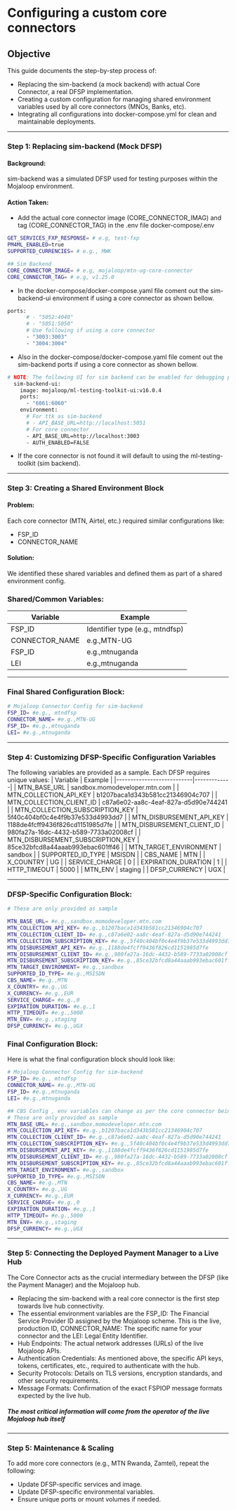 # Configuring a custom core connectors

## Objective
This guide documents the step-by-step process of:
- Replacing the sim-backend (a mock backend) with actual Core Connector, a real DFSP implementation.
- Creating a custom configuration for managing shared environment variables used by all core connectors (MNOs, Banks, etc).
- Integrating all configurations into docker-compose.yml for clean and maintainable deployments. 
---


### Step 1: Replacing sim-backend (Mock DFSP)

#### **Background:**
sim-backend was a simulated DFSP used for testing purposes within the Mojaloop environment.
#### **Action Taken:**
- Add the actual core connector image (CORE_CONNECTOR_IMAG) and tag (CORE_CONNECTOR_TAG) in the .env file docker-compose/.env

```sh
GET_SERVICES_FXP_RESPONSE= # e.g, test-fxp
PM4ML_ENABLED=true
SUPPORTED_CURRENCIES= # e.g., MWK

## Sim Backend
CORE_CONNECTOR_IMAGE= # e.g, mojaloop/mtn-ug-core-connector
CORE_CONNECTOR_TAG= # e.g, v1.25.0

```
- In the docker-compose/docker-compose.yaml file coment out the sim-backend-ui environment if using a core connector as shown bellow.
```sh
ports:
      # - "5052:4040"
      # - "5051:5050"
      # Use following if using a core connector
      - "3003:3003"
      - "3004:3004"
```

- Also in the docker-compose/docker-compose.yaml file coment out the sim-backend ports if using a core connector as shown bellow.
```sh
# NOTE: The following UI for sim backend can be enabled for debugging purpose
  sim-backend-ui:
    image: mojaloop/ml-testing-toolkit-ui:v16.0.4
    ports:
      - "6061:6060"
    environment:
      # For ttk as sim-backend
      # - API_BASE_URL=http://localhost:5051
      # For core connector
      - API_BASE_URL=http://localhost:3003
      - AUTH_ENABLED=FALSE
```

- If the core connector is not found it will default to using the ml-testing-toolkit (sim backend).
---

### Step 3: Creating a Shared Environment Block

#### **Problem:**
Each core connector (MTN, Airtel, etc.) required similar configurations like:

- FSP_ID
- CONNECTOR_NAME

#### **Solution:**
We identified these shared variables and defined them as part of a shared environment config.

### Shared/Common Variables:

| Variable                  | Example |
|---------------------------|-------------|
| FSP_ID    | Identifier type (e.g., mtndfsp) |
| CONNECTOR_NAME       | e.g.,MTN-UG |
| FSP_ID    | e.g.,mtnuganda |
| LEI| e.g.,mtnuganda |
---

### Final Shared Configuration Block:
```sh
# Mojaloop Connector Config for sim-backend
FSP_ID= #e.g., mtndfsp
CONNECTOR_NAME= #e.g.,MTN-UG
FSP_ID= #e.g.,mtnuganda
LEI= #e.g.,mtnuganda

```
---
### Step 4: Customizing DFSP-Specific Configuration Variables
The following variables are provided as a sample. Each DFSP requires unique values:
| Variable                  | Example |
|---------------------------|-------------|
| MTN_BASE_URL   | sandbox.momodeveloper.mtn.com |
| MTN_COLLECTION_API_KEY       | b1207baca1d343b581cc21346904c707 |
| MTN_COLLECTION_CLIENT_ID    | c87a6e02-aa8c-4eaf-827a-d5d90e744241 |
| MTN_COLLECTION_SUBSCRIPTION_KEY    | 5f40c404bf0c4e4f9b37e533d4993dd7 |
| MTN_DISBURSEMENT_API_KEY    | 1188de4fcff9436f826cd1151985d7fe |
| MTN_DISBURSEMENT_CLIENT_ID    | 980fa27a-16dc-4432-b589-7733a02008cf |
| MTN_DISBURSEMENT_SUBSCRIPTION_KEY    | 85ce32bfcd8a44aaab993ebac601ff46 |
| MTN_TARGET_ENVIRONMENT    | sandbox |
| SUPPORTED_ID_TYPE    | MSISDN |
| CBS_NAME    | MTN |
| X_COUNTRY    | UG |
| SERVICE_CHARGE    | 0 |
| EXPIRATION_DURATION    | 1 |
| HTTP_TIMEOUT    | 5000 |
| MTN_ENV    | staging |
| DFSP_CURRENCY    | UGX |

---
### DFSP-Specific Configuration Block:
```sh
# These are only provided as sample

MTN_BASE_URL= #e.g.,sandbox.momodeveloper.mtn.com
MTN_COLLECTION_API_KEY= #e.g.,b1207baca1d343b581cc21346904c707
MTN_COLLECTION_CLIENT_ID= #e.g.,c87a6e02-aa8c-4eaf-827a-d5d90e744241
MTN_COLLECTION_SUBSCRIPTION_KEY= #e.g.,5f40c404bf0c4e4f9b37e533d4993dd7
MTN_DISBURSEMENT_API_KEY= #e.g.,1188de4fcff9436f826cd1151985d7fe
MTN_DISBURSEMENT_CLIENT_ID= #e.g.,980fa27a-16dc-4432-b589-7733a02008cf
MTN_DISBURSEMENT_SUBSCRIPTION_KEY= #e.g.,85ce32bfcd8a44aaab993ebac601ff46
MTN_TARGET_ENVIRONMENT= #e.g.,sandbox
SUPPORTED_ID_TYPE= #e.g.,MSISDN
CBS_NAME= #e.g.,MTN
X_COUNTRY= #e.g.,UG
X_CURRENCY= #e.g.,EUR
SERVICE_CHARGE= #e.g.,0
EXPIRATION_DURATION= #e.g.,1
HTTP_TIMEOUT= #e.g.,5000
MTN_ENV= #e.g.,staging
DFSP_CURRENCY= #e.g.,UGX

```
### Final Configuration Block:
Here is what the final configuration block should look like:
```sh
# Mojaloop Connector Config for sim-backend
FSP_ID= #e.g., mtndfsp
CONNECTOR_NAME= #e.g.,MTN-UG
FSP_ID= #e.g.,mtnuganda
LEI= #e.g.,mtnuganda

## CBS Config , env variables can change as per the core connector being used
# These are only provided as sample
MTN_BASE_URL= #e.g.,sandbox.momodeveloper.mtn.com
MTN_COLLECTION_API_KEY= #e.g.,b1207baca1d343b581cc21346904c707
MTN_COLLECTION_CLIENT_ID= #e.g.,c87a6e02-aa8c-4eaf-827a-d5d90e744241
MTN_COLLECTION_SUBSCRIPTION_KEY= #e.g.,5f40c404bf0c4e4f9b37e533d4993dd7
MTN_DISBURSEMENT_API_KEY= #e.g.,1188de4fcff9436f826cd1151985d7fe
MTN_DISBURSEMENT_CLIENT_ID= #e.g.,980fa27a-16dc-4432-b589-7733a02008cf
MTN_DISBURSEMENT_SUBSCRIPTION_KEY= #e.g.,85ce32bfcd8a44aaab993ebac601ff46
MTN_TARGET_ENVIRONMENT= #e.g.,sandbox
SUPPORTED_ID_TYPE= #e.g.,MSISDN
CBS_NAME= #e.g.,MTN
X_COUNTRY= #e.g.,UG
X_CURRENCY= #e.g.,EUR
SERVICE_CHARGE= #e.g.,0
EXPIRATION_DURATION= #e.g.,1
HTTP_TIMEOUT= #e.g.,5000
MTN_ENV= #e.g.,staging
DFSP_CURRENCY= #e.g.,UGX

```
---
### Step 5: Connecting the Deployed Payment Manager to a Live Hub
The Core Connector acts as the crucial intermediary between the DFSP (like the Payment Manager) and the Mojaloop hub.

- Replacing the sim-backend with a real core connector is the first step towards live hub connectivity.
- The essential environment variables are the FSP_ID: The Financial Service Provider ID assigned by the Mojaloop scheme. This is the live, production ID, CONNECTOR_NAME: The specific name for your connector and the LEI: Legal Entity Identifier.
- Hub Endpoints: The actual network addresses (URLs) of the live Mojaloop APIs.
- Authentication Credentials: As mentioned above, the specific API keys, tokens, certificates, etc., required to authenticate with the hub.
- Security Protocols: Details on TLS versions, encryption standards, and other security requirements.
- Message Formats: Confirmation of the exact FSPIOP message formats expected by the live hub.

##### The most critical information will come from the operator of the live Mojaloop hub itself
---
### Step 5: Maintenance & Scaling
To add more core connectors (e.g., MTN Rwanda, Zamtel), repeat the following:

- Update DFSP-specific services and image.
- Update DFSP-specific environmental variables.
- Ensure unique ports or mount volumes if needed.
